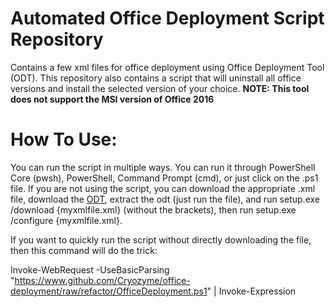 # Automated Office Deployment Script Repository
Contains a few xml files for office deployment using Office Deployment Tool (ODT). This repository also contains a script that will uninstall all office versions and install the selected version of your choice.
**NOTE: This tool does not support the MSI version of Office 2016**

# How To Use:
You can run the script in multiple ways. You can run it through PowerShell Core (pwsh), PowerShell, Command Prompt (cmd), or just click on the .ps1 file. If you are not using the script, you can download the appropriate .xml file, download the [ODT](https://go.microsoft.com/fwlink/p/?LinkID=626065), extract the odt (just run the file), and run setup.exe /download {myxmlfile.xml} (without the brackets), then run setup.exe /configure {myxmlfile.xml}.

If you want to quickly run the script without directly downloading the file, then this command will do the trick:

Invoke-WebRequest -UseBasicParsing "https://www.github.com/Cryozyme/office-deployment/raw/refactor/OfficeDeployment.ps1" | Invoke-Expression